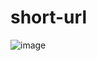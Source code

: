 # short-url

![image](https://github.com/dcct0r/short-url/assets/111187206/47bb690a-d8b4-4967-9959-0802ff0dfc2d)

